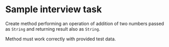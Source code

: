 # Sample interview task
Create method performing an operation of addition of two numbers passed as `String` and returning result also as `String`.

Method must work correctly with provided test data.
